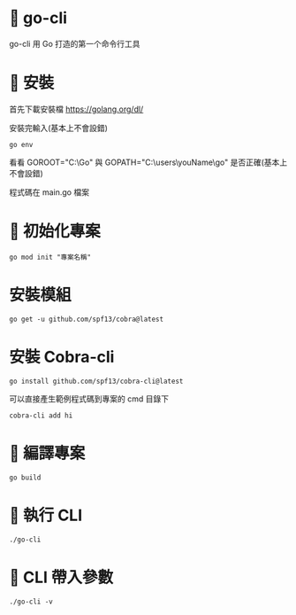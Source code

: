 # 📕 go-cli
go-cli 用 Go 打造的第一个命令行工具

# 📕 安裝
首先下載安裝檔 https://golang.org/dl/

安裝完輸入(基本上不會設錯)
```bash=
go env
```
看看 GOROOT="C:\Go" 與 GOPATH="C:\users\youName\go" 是否正確(基本上不會設錯)

程式碼在 main.go 檔案

# 📕 初始化專案

```shell=
go mod init "專案名稱"
```

# 安裝模組
```shell=
go get -u github.com/spf13/cobra@latest
```

# 安裝 Cobra-cli
```shell=
go install github.com/spf13/cobra-cli@latest
```
可以直接產生範例程式碼到專案的 cmd 目錄下
```shell=
cobra-cli add hi
```

# 📕 編譯專案
```shell=
go build
```

# 📕 執行 CLI
```shell=
./go-cli
```

# 📕 CLI 帶入參數
```shell=
./go-cli -v
```






